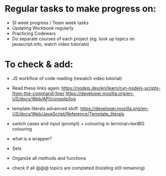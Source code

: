 # Regular tasks to make progress on:

- SI week progress / Team week tasks
- Updating Workbook regularly
- Practicing Codewars
- Do separate courses of each project (eg. look up topics on javascript.info, watch video tutorials)

# To check & add:

- JS workflow of code reading (rewatch video tutorial)
- Read these links again:
    https://nodejs.dev/en/learn/run-nodejs-scripts-from-the-command-line/
    https://developer.mozilla.org/en-US/docs/Web/API/console/log

- template literals advanced stuff: https://developer.mozilla.org/en-US/docs/Web/JavaScript/Reference/Template_literals
- switch cases and input (prompt) + colouring in terminal+textBG colouring
- what is a wrapper?
- Sets
- Organize all methods and functions
- check if all @@@ topics are completed (hoisting still remaining)